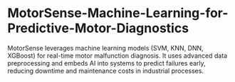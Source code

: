 # MotorSense-Machine-Learning-for-Predictive-Motor-Diagnostics
MotorSense leverages machine learning models (SVM, KNN, DNN, XGBoost) for real-time motor malfunction diagnosis. It uses advanced data preprocessing and embeds AI into systems to predict failures early, reducing downtime and maintenance costs in industrial processes.
